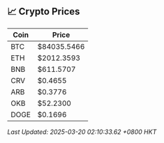 ## 📈 Crypto Prices

| Coin | Price |
| ---- | ----- |
| BTC | $84035.5466 |
| ETH | $2012.3593 |
| BNB | $611.5707 |
| CRV | $0.4655 |
| ARB | $0.3776 |
| OKB | $52.2300 |
| DOGE | $0.1696 |

_Last Updated: 2025-03-20 02:10:33.62 +0800 HKT_